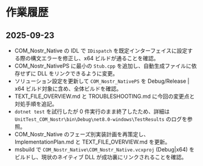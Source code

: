 # 作業履歴

## 2025-09-23
- COM_Nostr_Native の IDL で `IDispatch` を既定インターフェイスに設定する際の構文エラーを修正し、x64 ビルドが通ることを確認。
- COM_Nostr_NativePS に最小の `Stub.cpp` を追加し、自動生成ファイルに依存せずに DLL をリンクできるように変更。
- ソリューション設定を更新して `COM_Nostr_NativePS` を Debug/Release | x64 ビルド対象に含め、全体ビルドを確認。
- TEXT_FILE_OVERVIEW.md と TROUBLESHOOTING.md に今回の変更点と対処手順を追記。
- `dotnet test` を試行したが 0 件実行のまま終了したため、詳細は `UnitTest_COM_Nostr\bin\Debug\net8.0-windows\TestResults` のログを参照。
- COM_Nostr_Native のフェーズ別実装計画を再策定し、ImplementationPlan.md と TEXT_FILE_OVERVIEW.md を更新。
- msbuild で `COM_Nostr_Native\COM_Nostr_Native.vcxproj` (Debug|x64) をビルドし、現状のネイティブ DLL が成功裏にリンクされることを確認。
